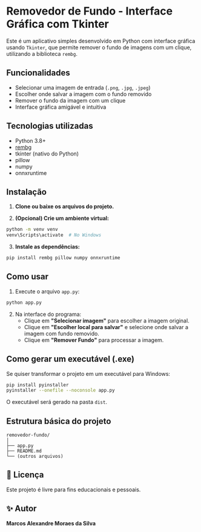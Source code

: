 # Removedor de Fundo - Interface Gráfica com Tkinter

Este é um aplicativo simples desenvolvido em Python com interface gráfica usando `Tkinter`, que permite remover o fundo de imagens com um clique, utilizando a biblioteca `rembg`.

##  Funcionalidades

- Selecionar uma imagem de entrada (`.png`, `.jpg`, `.jpeg`)
- Escolher onde salvar a imagem com o fundo removido
- Remover o fundo da imagem com um clique
- Interface gráfica amigável e intuitiva

##  Tecnologias utilizadas

- Python 3.8+
- [rembg](https://github.com/danielgatis/rembg)
- tkinter (nativo do Python)
- pillow
- numpy
- onnxruntime

##  Instalação

1. **Clone ou baixe os arquivos do projeto.**

2. **(Opcional) Crie um ambiente virtual:**

```bash
python -m venv venv
venv\Scripts\activate  # No Windows
```

3. **Instale as dependências:**

```bash
pip install rembg pillow numpy onnxruntime
```

##  Como usar

1. Execute o arquivo `app.py`:

```bash
python app.py
```

2. Na interface do programa:
   - Clique em **"Selecionar imagem"** para escolher a imagem original.
   - Clique em **"Escolher local para salvar"** e selecione onde salvar a imagem com fundo removido.
   - Clique em **"Remover Fundo"** para processar a imagem.

##  Como gerar um executável (.exe)

Se quiser transformar o projeto em um executável para Windows:

```bash
pip install pyinstaller
pyinstaller --onefile --noconsole app.py
```

O executável será gerado na pasta `dist`.

##  Estrutura básica do projeto

```
removedor-fundo/
│
├── app.py
├── README.md
└── (outros arquivos)
```

## 📝 Licença

Este projeto é livre para fins educacionais e pessoais.

## ✨ Autor

**Marcos Alexandre Moraes da Silva**
